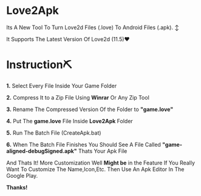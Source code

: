 # Love2Apk

Its A New Tool To Turn Love2d Files (.love) To Android Files (.apk). ↕

It Supports The Latest Version Of Love2d (11.5)❤

# Instruction⛏

**1.** Select Every File Inside Your Game Folder

**2.** Compress It to a Zip File Using **Winrar** Or Any Zip Tool

**3.** Rename The Compressed Version Of the Folder to **"game.love"**

**4.** Put The **game.love** File Inside **Love2Apk** Folder

**5.** Run The Batch File (CreateApk.bat)

**6.** When The Batch File Finishes You Should See A File Called **"game-aligned-debugSigned.apk"** Thats Your Apk File

And Thats It!
More Customization Well **Might be** in the Feature
If You Really Want To Customize The Name,Icon,Etc.
Then Use An Apk Editor In The Google Play.

**Thanks!**
